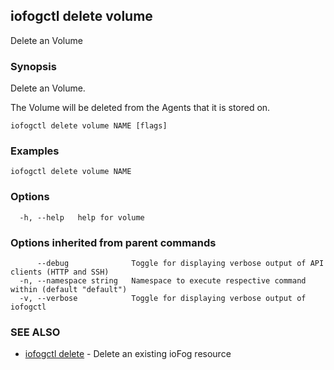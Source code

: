 ## iofogctl delete volume

Delete an Volume

### Synopsis

Delete an Volume.

The Volume will be deleted from the Agents that it is stored on.

```
iofogctl delete volume NAME [flags]
```

### Examples

```
iofogctl delete volume NAME
```

### Options

```
  -h, --help   help for volume
```

### Options inherited from parent commands

```
      --debug              Toggle for displaying verbose output of API clients (HTTP and SSH)
  -n, --namespace string   Namespace to execute respective command within (default "default")
  -v, --verbose            Toggle for displaying verbose output of iofogctl
```

### SEE ALSO

* [iofogctl delete](iofogctl_delete.md)	 - Delete an existing ioFog resource


